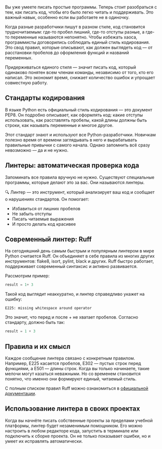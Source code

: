 Вы уже умеете писать простые программы. Теперь стоит разобраться с тем, как писать код, чтобы его было легко читать и поддерживать. Это важный навык, особенно если вы работаете не в одиночку.

Когда разные разработчики пишут в разном стиле, код становится трудночитаемым: где-то пробел лишний, где-то отступы разные, а где-то переменные называются непонятно. Чтобы избежать хаоса, программисты договорились соблюдать единый стиль кодирования. Это свод правил, которые описывают, как должен выглядеть код — от расстановки пробелов до оформления функций и названий переменных.

Придерживаться единого стиля — значит писать код, который одинаково понятен всем членам команды, независимо от того, кто его написал. Это экономит время, снижает количество ошибок и упрощает совместную работу.

## Стандарты кодирования

В языке Python есть официальный стиль кодирования — это документ PEP8. Он подробно описывает, как оформлять код: какие отступы использовать, как расставлять пробелы, какой длины должны быть строки, как называть переменные и многое другое.

Этот стандарт знают и используют все Python-разработчики. Новичкам полезно время от времени заглядывать в него и вырабатывать правильные привычки с самого начала. Однако запомнить всё сразу невозможно — да и не нужно.

## Линтеры: автоматическая проверка кода

Запоминать все правила вручную не нужно. Существуют специальные программы, которые делают это за вас. Они называются линтеры.

🔍 Линтер — это инструмент, который анализирует ваш код и сообщает о нарушениях стандартов.
Он помогает:

- Избавиться от лишних пробелов
- Не забыть отступы
- Писать читаемые выражения
- И просто делать код красивее

## Современный линтер: Ruff

На сегодняшний день самым быстрым и популярным линтером в мире Python считается Ruff. Он объединяет в себе правила из многих других инструментов: flake8, isort, pylint, black и других. Ruff быстро работает, поддерживает современный синтаксис и активно развивается.

Рассмотрим пример:

```Python
result = 1+ 3
```

Такой код выглядит неаккуратно, и линтер справедливо укажет на ошибку:

```
E225: missing whitespace around operator
```

Это значит, что перед и после + не хватает пробелов. Согласно стандарту, должно быть так:

```Python
result = 1 + 3
```

## Правила и их смысл

Каждое сообщение линтера связано с конкретным правилом. Например, E225 касается пробелов, E302 — пустых строк перед функциями, а E501 — длины строк. Когда вы только начинаете, такие мелочи могут казаться неважными. Но со временем становится понятно, что именно они формируют единый, читаемый стиль.

С полным списком правил Ruff можно ознакомиться в [официальной документации](https://docs.astral.sh/ruff/rules/).

## Использование линтера в своих проектах

Когда вы начнёте писать собственные проекты за пределами учебной платформы, линтер будет незаменимым помощником. Его можно настроить в любом редакторе кода, запустить в терминале или подключить к сборке проекта. Он не только показывает ошибки, но и умеет их исправлять автоматически.
